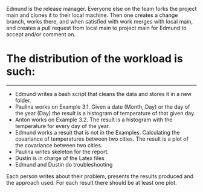 
 Edmund is the release manager. Everyone else on the team forks the project main and clones it to their local machine. 
 Then one creates a change branch, works there, and when satisfied with work merges with local main, and creates
 a pull request from local main to project main for Edmund to accept and/or comment on. 

 # The distribution of the workload is such:
 -------------------------------------
  * Edmund writes a bash script that cleans the data and stores it in a new folder.
  * Paulina works on Example 3.1. Given a date (Month, Day) or the day of the year (Day) the result is a histogram of temperature of that given day.  
  * Anton works on Example 3.2. The result is a histogram with the temperature for every day of the year.  
  * Edmund works a result that is not in the Examples. Calculating the covariance of temperatures between two cities. The result is a plot of the covariance between two cities.
  * Paulina writes skeleton for the report.
  * Dustin is in charge of the Latex files
  * Edmund and Dustin do troubleshooting

 Each person writes about their problem, presents the results produced and the approach used. For each result there should be at least one plot.
